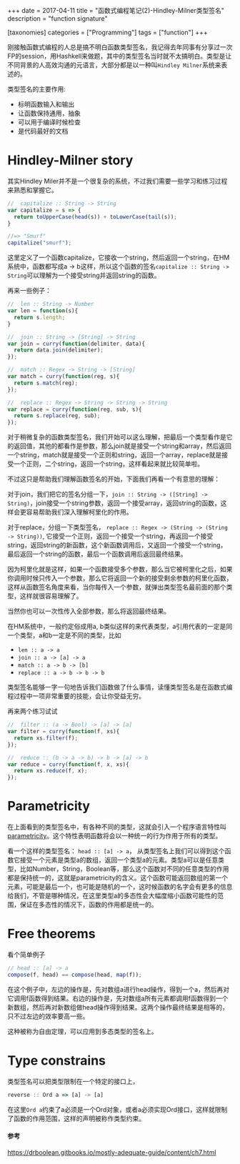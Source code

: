 +++
date = 2017-04-11
title = "函数式编程笔记(2)-Hindley-Milner类型签名"
description = "function signature"

[taxonomies]
categories = ["Programming"]
tags = ["function"]
+++

刚接触函数式编程的人总是搞不明白函数类型签名，我记得去年同事有分享过一次FP的session，用Hashkell来做题，其中的类型签名当时就不太搞明白。类型是让不同背景的人高效沟通的元语言，大部分都是以一种叫`Hindley Milner`系统来表述的。

类型签名的主要作用:

* 标明函数输入和输出
* 让函数保持通用，抽象
* 可以用于编译时候检查
* 是代码最好的文档

# Hindley-Milner story
其实Hindley Miler并不是一个很复杂的系统，不过我们需要一些学习和练习过程来熟悉和掌握它。

```javascript
//  capitalize :: String -> String
var capitalize = s => {
  return toUpperCase(head(s)) + toLowerCase(tail(s));
}

//=> "Smurf"
capitalize("smurf");
```
这里定义了一个函数capitalize，它接收一个string，然后返回一个string，在HM系统中，函数都写成a -> b这样，所以这个函数的签名`capitalize :: String -> String`可以理解为一个接受string并返回string的函数。

再来一些例子：
```javascript
//  len :: String -> Number
var len = function(s){
  return s.length;
}

//  join :: String -> [String] -> String
var join = curry(function(delimiter, data){
  return data.join(delimiter);
});

//  match :: Regex -> String -> [String]
var match = curry(function(reg, s){
  return s.match(reg);
});

//  replace :: Regex -> String -> String -> String
var replace = curry(function(reg, sub, s){
  return s.replace(reg, sub);
});
```

对于稍微复杂的函数类型签名，我们开始可以这么理解，把最后一个类型看作是它的返回值，其他的都看作是参数，那么join就是接受一个string和array，然后返回一个string，match就是接受一个正则和string，返回一个array，replace就是接受一个正则，二个string，返回一个string，这样看起来就比较简单啦。

不过这只是帮助我们理解函数签名的开始，下面我们再看一个有意思的理解：

对于join，我们把它的签名分组一下，`join :: String -> ([String] -> String)`，join接受一个string参数，返回一个接受array，返回string的函数，这样会更容易帮助我们深入理解柯里化的作用。

对于replace，分组一下类型签名， `replace :: Regex -> (String -> (String -> String))`, 它接受一个正则，返回一个接受一个string，再返回一个接受string，返回string的新函数，这个新函数调用后，又返回一个接受一个string，最后返回一个string的函数，最后一个函数调用后返回最终结果。

因为柯里化就是这样，如果一个函数接受多个参数，那么当它被柯里化之后，如果你调用时候只传入一个参数，那么它将返回一个新的接受剩余参数的柯里化函数，这样从函数签名角度来看，当你每传入一个参数，就弹出类型签名最前面的那个类型，这样就很容易理解了。

当然你也可以一次性传入全部参数，那么将返回最终结果。

在HM系统中，一般约定俗成用a, b类似这样的来代表类型，a引用代表的一定是同一个类型，a和b一定是不同的类型，比如

* `len :: a -> a`
* `join :: a -> [a] -> a`
* `match :: a -> b -> [b]`
* `replace :: a -> b -> b -> b`

类型签名能够一字一句地告诉我们函数做了什么事情，读懂类型签名是在函数式编程过程中一项非常重要的技能，会让你受益无穷。

再来两个练习试试

```javascript
//  filter :: (a -> Bool) -> [a] -> [a]
var filter = curry(function(f, xs){
  return xs.filter(f);
});

//  reduce :: (b -> a -> b) -> b -> [a] -> b
var reduce = curry(function(f, x, xs){
  return xs.reduce(f, x);
});
```

# Parametricity

在上面看到的类型签名中，有各种不同的类型，这就会引入一个程序语言特性叫[parametricity](http://en.wikipedia.org/wiki/Parametricity)。这个特性表明函数将会以一种统一的行为作用于所有的类型。

看一个这样的类型签名： `head :: [a] -> a`， 从类型签名上我们可以得到这个函数它接受一个元素是类型a的数组，返回一个类型a的元素。类型a可以是任意类型，比如Number，String，Boolean等，那么这个函数对不同的任意类型的作用都是保持统一的，这就是parametricity的含义。这个函数可能返回数组的第一个元素，可能是最后一个，也可能是随机的一个，这时候函数的名字会有更多的信息给我们，不管是哪种情况，在这里类型a的多态性会大幅度缩小函数可能性的范围，保证在多态性的情况下，函数的作用都是统一的。

# Free theorems

看个简单例子
```javascript
// head :: [a] -> a
compose(f, head) == compose(head, map(f));
```
在这个例子中，左边的操作是，先对数组a进行head操作，得到一个a，然后再对它调用f函数得到结果。右边的操作是，先对数组a所有元素都调用f函数得到一个新数组，然后再对新数组做head操作得到结果。这两个操作最终结果是相等的，只不过左边的效率要高一些。

这种被称为自由定理，可以应用到多态类型的签名上。

# Type constrains

类型签名可以把类型限制在一个特定的接口上，

```javascript
reverse :: Ord a => [a] -> [a]
```
在这里`Ord a`约束了a必须是一个Ord对象，或者a必须实现Ord接口，这样就限制了函数的作用范围，这样的声明被称作类型约束。

#### 参考
https://drboolean.gitbooks.io/mostly-adequate-guide/content/ch7.html

